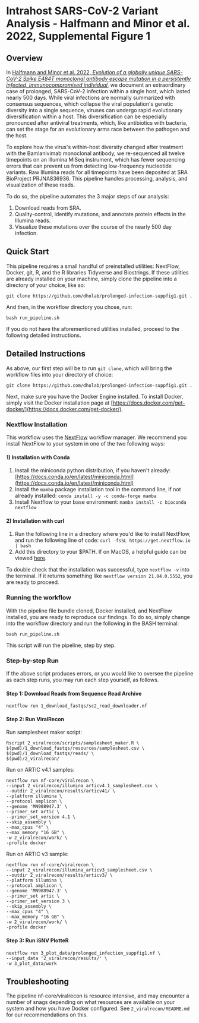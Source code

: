 # Intrahost SARS-CoV-2 Variant Analysis - Halfmann and Minor et al. 2022, Supplemental Figure 1

## Overview

In [Halfmann and Minor et al. 2022, _Evolution of a globally unique SARS-CoV-2 Spike E484T monoclonal antibody escape mutation in a persistently infected, immunocompromised individual_](https://www.medrxiv.org/content/10.1101/2022.04.11.22272784v1), we document an extraordinary case of prolonged, SARS-CoV-2 infection within a single host, which lasted nearly 500 days. While viral infections are normally summarized with consensus sequences, which collapse the viral population's genetic diversity into a single sequence, viruses can undergo rapid evolutionary diversification within a host. This diversification can be especially pronounced after antiviral treatments, which, like antibiotics with bacteria, can set the stage for an evolutionary arms race between the pathogen and the host.

To explore how the virus's within-host diversity changed after treatment with the Bamlanivimab monoclonal antibody, we re-sequenced all twelve timepoints on an Illumina MiSeq instrument, which has fewer sequencing errors that can prevent us from detecting low-frequency nucleotide variants. Raw Illumina reads for all timepoints have been deposited at SRA BioProject PRJNA836936. This pipeline handles processing, analysis, and visualization of these reads.

To do so, the pipeline automates the 3 major steps of our analysis:

1. Download reads from SRA.
2. Quality-control, identify mutations, and annotate protein effects in the Illumina reads.
3. Visualize these mutations over the course of the nearly 500 day infection.

## Quick Start

This pipeline requires a small handful of preinstalled utilities: NextFlow, Docker, git, R, and the R libraries Tidyverse and Biostrings. If these utilities are already installed on your machine, simply clone the pipeline into a directory of your choice, like so:

```
git clone https://github.com/dholab/prolonged-infection-suppfig1.git .
```

And then, in the workflow directory you chose, run:

```
bash run_pipeline.sh
```

If you do not have the aforementioned utilities installed, proceed to the following detailed instructions.

## Detailed Instructions

As above, our first step will be to run `git clone`, which will bring the workflow files into your directory of choice:

```
git clone https://github.com/dholab/prolonged-infection-suppfig1.git .
```

Next, make sure you have the Docker Engine installed. To install Docker, simply visit the Docker installation page at [https://docs.docker.com/get-docker/](https://docs.docker.com/get-docker/).

### Nextflow Installation

This workflow uses the [NextFlow](https://www.nextflow.io/) workflow manager. We recommend you install NextFlow to your system in one of the two following ways:

#### 1) Installation with Conda

1. Install the miniconda python distribution, if you haven't already: [https://docs.conda.io/en/latest/miniconda.html](https://docs.conda.io/en/latest/miniconda.html)
2. Install the `mamba` package installation tool in the command line, if not already installed:
   `conda install -y -c conda-forge mamba`
3. Install Nextflow to your base environment:
   `mamba install -c bioconda nextflow `

#### 2) Installation with curl

1. Run the following line in a directory where you'd like to install NextFlow, and run the following line of code:
   `curl -fsSL https://get.nextflow.io | bash`
2. Add this directory to your $PATH. If on MacOS, a helpful guide can be viewed [here](https://www.architectryan.com/2012/10/02/add-to-the-path-on-mac-os-x-mountain-lion/).

To double check that the installation was successful, type `nextflow -v` into the terminal. If it returns something like `nextflow version 21.04.0.5552`, you are ready to proceed.

### Running the workflow

With the pipeline file bundle cloned, Docker installed, and NextFlow installed, you are ready to reproduce our findings. To do so, simply change into the workflow directory and run the following in the BASH terminal:

```
bash run_pipeline.sh
```

This script will run the pipeline, step by step.

### Step-by-step Run

If the above script produces errors, or you would like to oversee the pipeline as each step runs, you may run each step yourself, as follows.

#### Step 1: Download Reads from Sequence Read Archive

```
nextflow run 1_download_fastqs/sc2_read_downloader.nf
```

#### Step 2: Run ViralRecon

Run samplesheet maker script:

```
Rscript 2_viralrecon/scripts/samplesheet_maker.R \
$(pwd)/1_download_fastqs/resources/samplesheet.csv \
$(pwd)/1_download_fastqs/reads/ \
$(pwd)/2_viralrecon/
```

Run on ARTIC v4.1 samples:

```
nextflow run nf-core/viralrecon \
--input 2_viralrecon/illumina_articv4.1_samplesheet.csv \
--outdir 2_viralrecon/results/articv41/ \
--platform illumina \
--protocol amplicon \
--genome 'MN908947.3' \
--primer_set artic \
--primer_set_version 4.1 \
--skip_assembly \
--max_cpus "4" \
--max_memory "16 GB" \
-w 2_viralrecon/work/ \
-profile docker
```

Run on ARTIC v3 sample:

```
nextflow run nf-core/viralrecon \
--input 2_viralrecon/illumina_articv3_samplesheet.csv \
--outdir 2_viralrecon/results/articv3/ \
--platform illumina \
--protocol amplicon \
--genome 'MN908947.3' \
--primer_set artic \
--primer_set_version 3 \
--skip_assembly \
--max_cpus "4" \
--max_memory "16 GB" \
-w 2_viralrecon/work/ \
-profile docker
```

#### Step 3: Run iSNV PlotteR

```
nextflow run 3_plot_data/prolonged_infection_suppfig1.nf \
--input_data '2_viralrecon/results/' \
-w 3_plot_data/work
```

## Troubleshooting

The pipeline nf-core/viralrecon is resource intensive, and may encounter a number of snags depending on what resources are available on your system and how you have Docker configured. See `2_viralrecon/README.md` for our recommendations on this.
